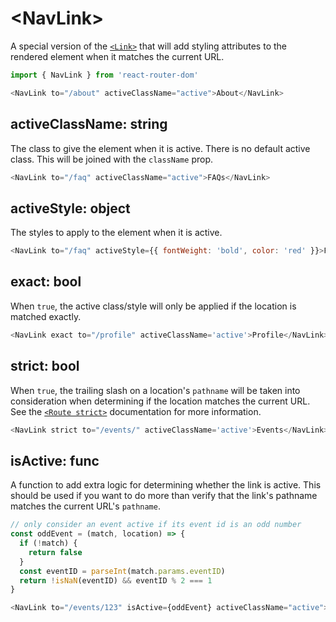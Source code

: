 # &lt;NavLink>

A special version of the [`<Link>`](#link) that will add styling attributes to the rendered element when it matches the current URL.

```js
import { NavLink } from 'react-router-dom'

<NavLink to="/about" activeClassName="active">About</NavLink>
```

## activeClassName: string

The class to give the element when it is active. There is no default active class. This will be joined with the `className` prop.

```js
<NavLink to="/faq" activeClassName="active">FAQs</NavLink>
```

## activeStyle: object

The styles to apply to the element when it is active.

```js
<NavLink to="/faq" activeStyle={{ fontWeight: 'bold', color: 'red' }}>FAQs</NavLink>
```

## exact: bool

When `true`, the active class/style will only be applied if the location is matched exactly.

```js
<NavLink exact to="/profile" activeClassName='active'>Profile</NavLink>
```

## strict: bool

When `true`, the trailing slash on a location's `pathname` will be taken into consideration when determining if the location matches the current URL. See the [`<Route strict>`](#route.strict) documentation for more information.

```js
<NavLink strict to="/events/" activeClassName='active'>Events</NavLink>
```

## isActive: func

A function to add extra logic for determining whether the link is active. This should be used if you want to do more than verify that the link's pathname matches the current URL's `pathname`.

```js
// only consider an event active if its event id is an odd number
const oddEvent = (match, location) => {
  if (!match) {
    return false
  }
  const eventID = parseInt(match.params.eventID)
  return !isNaN(eventID) && eventID % 2 === 1
}

<NavLink to="/events/123" isActive={oddEvent} activeClassName="active">Event 123</NavLink> 
```

